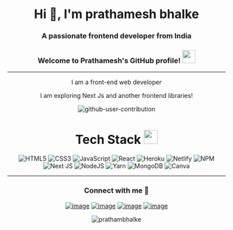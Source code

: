 <h1 align="center">Hi 👋, I'm prathamesh bhalke</h1>
<h3 align="center">A passionate frontend developer from India</h3>

<h3 align="center">
  Welcome to Prathamesh's GitHub profile!
  <img src="https://media.giphy.com/media/hvRJCLFzcasrR4ia7z/giphy.gif" width="30">
</h3>

---

<div align="center">
<p>I am a front-end web developer</p>
<!-- <p>Currently working at a Chat360 startup as a Frontend developer</p> -->
<p>I am exploring Next Js and another frontend libraries! </p>

</div>




<div align="center">

  ![github-user-contribution](https://user-images.githubusercontent.com/34391629/188001276-e28ab9d6-0401-4433-a74b-42e33580edbc.svg#gh-dark-mode-only)

  <div>

# Tech Stack <img src = "https://media2.giphy.com/media/QssGEmpkyEOhBCb7e1/giphy.gif?cid=ecf05e47a0n3gi1bfqntqmob8g9aid1oyj2wr3ds3mg700bl&rid=giphy.gif" width = 32px> 
![HTML5](https://img.shields.io/badge/html5-%23E34F26.svg?style=for-the-badge&logo=html5&logoColor=white) ![CSS3](https://img.shields.io/badge/css3-%231572B6.svg?style=for-the-badge&logo=css3&logoColor=white) ![JavaScript](https://img.shields.io/badge/javascript-%23323330.svg?style=for-the-badge&logo=javascript&logoColor=%23F7DF1E) ![React](https://img.shields.io/badge/react-%232C8EBB.svg?style=for-the-badge&logo=React&logoColor=white)  ![Heroku](https://img.shields.io/badge/heroku-%23430098.svg?style=for-the-badge&logo=heroku&logoColor=white) ![Netlify](https://img.shields.io/badge/netlify-%23000000.svg?style=for-the-badge&logo=netlify&logoColor=#00C7B7)   ![NPM](https://img.shields.io/badge/NPM-%23000000.svg?style=for-the-badge&logo=npm&logoColor=white) ![Next JS](https://img.shields.io/badge/Next-black?style=for-the-badge&logo=next.js&logoColor=white) ![NodeJS](https://img.shields.io/badge/node.js-6DA55F?style=for-the-badge&logo=node.js&logoColor=white) ![Yarn](https://img.shields.io/badge/yarn-%232C8EBB.svg?style=for-the-badge&logo=yarn&logoColor=white) ![MongoDB](https://img.shields.io/badge/MongoDB-%234ea94b.svg?style=for-the-badge&logo=mongodb&logoColor=white)   ![Canva](https://img.shields.io/badge/Canva-%2300C4CC.svg?style=for-the-badge&logo=Canva&logoColor=white)

---

<h3 align="center">Connect with me 🤝 </h3>
<div align="center">

[![image](https://img.shields.io/badge/LinkedIn-0077B5?style=for-the-badge&logo=linkedin&logoColor=white)](https://www.linkedin.com/in/prathamesh-bhalke-174b90226/)
[![image](https://img.shields.io/badge/Instagram-E4405F?style=for-the-badge&logo=instagram&logoColor=white)](https://www.instagram.com/pratham_bhalke/)
[![image](https://img.shields.io/badge/Twitter-1DA1F2?style=for-the-badge&logo=twitter&logoColor=white)](https://twitter.com/prathambhalke)
[![image](https://img.shields.io/badge/Gmail-D14836?style=for-the-badge&logo=gmail&logoColor=white)](mailto:bhalkeprathamesh11@gmail.com)
  
</div>


<p><img align="center" src="https://github-readme-streak-stats.herokuapp.com/?user=prathambhalke&theme=highcontrast" alt="prathambhalke" /></p>
